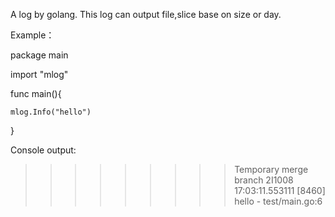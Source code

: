 A log by golang.
This log can output file,slice base on size or day.

Example：

package main

import "mlog"

func main(){

	mlog.Info("hello")

}


Console output:
>>>>>>>>> Temporary merge branch 2I1008 17:03:11.553111    [8460] hello   - test/main.go:6